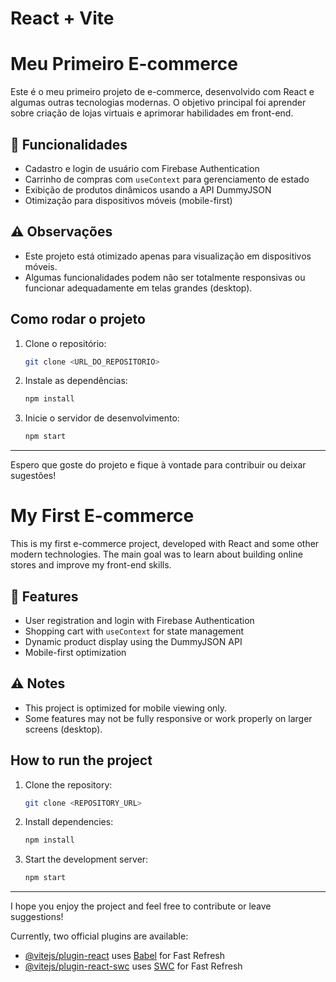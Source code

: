 # React + Vite

# Meu Primeiro E-commerce

Este é o meu primeiro projeto de e-commerce, desenvolvido com React e algumas outras tecnologias modernas. O objetivo principal foi aprender sobre criação de lojas virtuais e aprimorar habilidades em front-end.

## 🚀 Funcionalidades

- Cadastro e login de usuário com Firebase Authentication
- Carrinho de compras com `useContext` para gerenciamento de estado
- Exibição de produtos dinâmicos usando a API DummyJSON
- Otimização para dispositivos móveis (mobile-first)

## ⚠️ Observações

- Este projeto está otimizado apenas para visualização em dispositivos móveis.
- Algumas funcionalidades podem não ser totalmente responsivas ou funcionar adequadamente em telas grandes (desktop).

## Como rodar o projeto

1. Clone o repositório:
    ```bash
    git clone <URL_DO_REPOSITORIO>
    ```
2. Instale as dependências:
    ```bash
    npm install
    ```
3. Inicie o servidor de desenvolvimento:
    ```bash
    npm start
    ```

---

Espero que goste do projeto e fique à vontade para contribuir ou deixar sugestões!

# My First E-commerce

This is my first e-commerce project, developed with React and some other modern technologies. The main goal was to learn about building online stores and improve my front-end skills.

## 🚀 Features

- User registration and login with Firebase Authentication
- Shopping cart with `useContext` for state management
- Dynamic product display using the DummyJSON API
- Mobile-first optimization

## ⚠️ Notes

- This project is optimized for mobile viewing only.
- Some features may not be fully responsive or work properly on larger screens (desktop).

## How to run the project

1. Clone the repository:
    ```bash
    git clone <REPOSITORY_URL>
    ```
2. Install dependencies:
    ```bash
    npm install
    ```
3. Start the development server:
    ```bash
    npm start
    ```

---

I hope you enjoy the project and feel free to contribute or leave suggestions!


Currently, two official plugins are available:

- [@vitejs/plugin-react](https://github.com/vitejs/vite-plugin-react/blob/main/packages/plugin-react/README.md) uses [Babel](https://babeljs.io/) for Fast Refresh
- [@vitejs/plugin-react-swc](https://github.com/vitejs/vite-plugin-react-swc) uses [SWC](https://swc.rs/) for Fast Refresh
